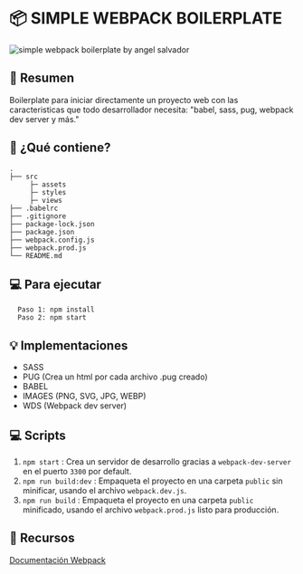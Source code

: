 # 📦 SIMPLE WEBPACK BOILERPLATE

![simple webpack boilerplate by angel salvador](https://repository-images.githubusercontent.com/278226606/820fad80-c188-11ea-93e6-c80fd7384736)

## 📝 Resumen

Boilerplate para iniciar directamente un proyecto web con las caracteristicas que todo desarrollador necesita: "babel, sass, pug, webpack dev server y más."

## 🧐 ¿Qué contiene?

```
.
├── src
     ├─ assets
     ├─ styles
     ├─ views
├── .babelrc
├── .gitignore
├── package-lock.json
├── package.json
├── webpack.config.js
├── webpack.prod.js
└── README.md
```

## 💻 Para ejecutar

```
  Paso 1: npm install
  Paso 2: npm start
```

## 💡 Implementaciones

- SASS
- PUG (Crea un html por cada archivo .pug creado)
- BABEL
- IMAGES (PNG, SVG, JPG, WEBP)
- WDS (Webpack dev server)

## 💻 Scripts

1. `npm start` : Crea un servidor de desarrollo gracias a `webpack-dev-server` en el puerto `3300` por default.
2. `npm run build:dev` : Empaqueta el proyecto en una carpeta `public` sin minificar, usando el archivo `webpack.dev.js`.
3. `npm run build` : Empaqueta el proyecto en una carpeta `public` minificado, usando el archivo `webpack.prod.js` listo para producción.

## 🔗 Recursos

[Documentación Webpack](https://webpack.js.org/concepts/)
